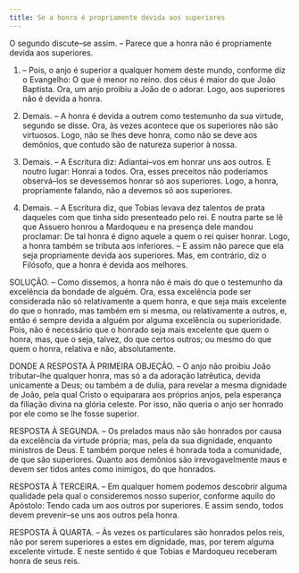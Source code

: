 ```yaml
---
title: Se a honra é propriamente devida aos superiores
---
```


O segundo discute–se assim. – Parece que a honra não é propriamente devida aos superiores.  

1. – Pois, o anjo é superior a qualquer homem deste mundo, conforme diz o Evangelho: O que é menor no reino. dos céus é maior do que João Baptista. Ora, um anjo proibiu a João de o adorar. Logo, aos superiores não é devida a honra.  

2. Demais. – A honra é devida a outrem como testemunho da sua virtude, segundo se disse. Ora, às vezes acontece que os superiores não são virtuosos. Logo, não se lhes deve honra, como não se deve aos demônios, que contudo são de natureza superior à nossa.  

3. Demais. – A Escritura diz: Adiantai–vos em honrar uns aos outros. E noutro lugar: Honrai a todos. Ora, esses preceitos não poderíamos observá–los se devessemos honrar só aos superiores. Logo, a honra, propriamente falando, não a devemos só aos superiores.  

4. Demais. – A Escritura diz, que Tobias levava dez talentos de prata daqueles com que tinha sido presenteado pelo rei. E noutra parte se lê que Assuero honrou a Mardoqueu e na presença dele mandou proclamar: De tal honra é digno aquele a quem o rei quiser honrar. Logo, a honra também se tributa aos inferiores. – E assim não parece que ela seja propriamente devida aos superiores.  Mas, em contrário, diz o Filósofo, que a honra é devida aos melhores.  

SOLUÇÃO. – Como dissemos, a honra não é mais do que o testemunho da excelência da bondade de alguém. Ora, essa excelência pode ser considerada não só relativamente a quem honra, e que seja mais excelente do que o honrado, mas também em si mesma, ou relativamente a outros, e, então é sempre devida a alguém por alguma excelência ou superioridade. Pois, não é necessário que o honrado seja mais excelente que quem o honra, mas, que o seja, talvez, do que certos outros; ou mesmo do que quem o honra, relativa e não, absolutamente.  

DONDE A RESPOSTA À PRIMEIRA OBJEÇÃO. – O anjo não proibiu João tributar–lhe qualquer honra, mas só a da adoração latrêutica, devida unicamente a Deus; ou também a de dulia, para revelar a mesma dignidade de João, pela qual Cristo o equiparara aos próprios anjos, pela esperança da filiação divina na glória celeste. Por isso, não queria o anjo ser honrado por ele como se lhe fosse superior.  

RESPOSTA À SEGUNDA. – Os prelados maus não são honrados por causa da excelência da virtude própria; mas, pela da sua dignidade, enquanto ministros de Deus. E também porque neles é honrada toda a comunidade, de que são superiores. Quanto aos demônios são irrevogavelmente maus e devem ser tidos antes como inimigos, do que honrados. 

RESPOSTA À TERCEIRA. – Em qualquer homem podemos descobrir alguma qualidade pela qual o consideremos nosso superior, conforme aquilo do Apóstolo: Tendo cada um aos outros por superiores. E assim sendo, todos devem prevenir–se uns aos outros pela honra.  

RESPOSTA À QUARTA. – Às vezes os particulares são honrados pelos reis, não por serem superiores a estes em dignidade, mas, por terem alguma excelente virtude. E neste sentido é que Tobias e Mardoqueu receberam honra de seus reis.